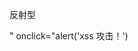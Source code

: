反射型
<script>
    alert("xss 攻击")
</script>

<script src="http://localhost:3001/reflection-xss"></script>

" onclick="alert('xss 攻击！')